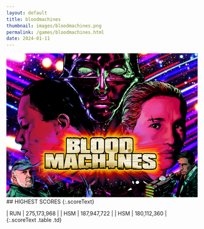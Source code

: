 ```yaml
---
layout: default
title: bloodmachines
thumbnail: images/bloodmachines.png
permalink: /games/bloodmachines.html
date: 2024-01-11
---
```


<img src="../images/bloodmachines.png" class="gameThumbnail img-fluid mx-auto align-middle">
## HIGHEST SCORES
{:.scoreText}

| RUN | 275,173,968 | 
| HSM | 187,947,722 | 
| HSM | 180,112,360 | 
{:.scoreText .table .td}
